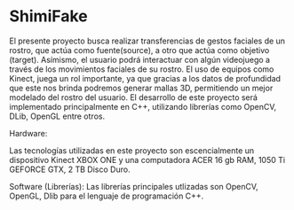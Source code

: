 # ShimiFake

El presente proyecto busca realizar transferencias de gestos faciales de un rostro, que actúa como fuente(source), a otro que actúa como objetivo (target). Asímismo, el usuario podrá interactuar con algún videojuego a través de los movimientos faciales de su rostro. El uso de equipos como Kinect, juega un rol importante, ya que gracias a los datos de profundidad que este nos brinda podremos generar mallas 3D, permitiendo un mejor modelado del rostro del usuario. El desarrollo de este proyecto será implementado principalmente en C++, utilizando librerías como OpenCV, DLib, OpenGL entre otros.

Hardware:

Las tecnologías utilizadas en este proyecto son escencialmente un dispositivo Kinect XBOX ONE y una computadora ACER 16 gb RAM, 1050 Ti GEFORCE GTX, 2 TB Disco Duro.

Software (Librerías):
Las librerías principales utlizadas son OpenCV, OpenGL, Dlib para el lenguaje de programación C++. 
